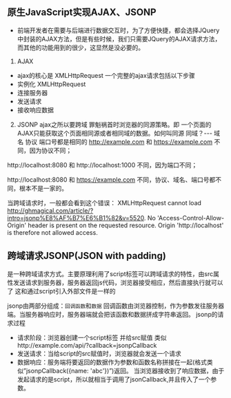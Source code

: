 ## 原生JavaScript实现AJAX、JSONP

- 前端开发者在需要与后端进行数据交互时，为了方便快捷，都会选择JQuery中封装的AJAX方法，但是有些时候，我们只需要JQuery的AJAX请求方法，而其他的功能用到的很少，这显然是没必要的。
1. AJAX
- ajax的核心是 XMLHttpRequest
一个完整的ajax请求包括以下步骤
- 实例化 XMLHttpRequest
- 连接服务器
- 发送请求
- 接收响应数据

2. JSONP
ajax之所以要跨域 罪魁祸首时浏览器的同源策略。即 一个页面的AJAX只能获取这个页面相同源或者相同域的数据。如何叫同源 同域？--- 域名 协议 端口号都是相同的
http://example.com 和 https://example.com 不同，因为协议不同；   

http://localhost:8080 和 http://localhost:1000 不同，因为端口不同；   

http://localhost:8080 和 https://example.com 不同，协议、域名、端口号都不同，根本不是一家的。

当跨域请求时，一般都会看到这个错误：
XMLHttpRequest cannot load http://ghmagical.com/article/?intro=jsonp%E8%AF%B7%E6%B1%82&v=5520. No 'Access-Control-Allow-Origin' header is present on the requested resource. Origin 'http://localhost' is therefore not allowed access.

## 跨域请求JSONP(JSON with padding)
是一种跨域请求方式。主要原理利用了script标签可以跨域请求的特性，由src属性发送请求到服务器，服务器返回js代码，浏览器接受相应，然后直接执行就可以了 这和通过script引入外部文件是一样的

jsonp由两部分组成：`回调函数`和`数据`
回调函数由浏览器控制，作为参数发往服务器端。当服务器响应时，服务器端就会把该函数和数据拼成字符串返回。
jsonp的请求过程
- 请求阶段：浏览器创建一个script标签 并给src赋值 类似http://example.com/api/?callback=jsonpCallback
- 发送请求：当给script的src赋值时，浏览器就会发送一个请求
- 数据响应：服务端将要返回的数据作为参数和函数名称拼接在一起(格式类似”jsonpCallback({name: 'abc'})”)返回。
当浏览器接收到了响应数据，由于发起请求的是script，所以就相当于调用了jsonCallback,并且传入了一个参数。


